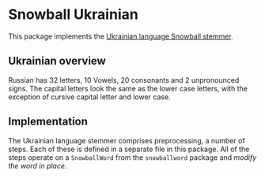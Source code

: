 Snowball Ukrainian
================

This package implements the
[Ukrainian language Snowball stemmer](http://snowball.tartarus.org/algorithms/russian/stemmer.html).

## Ukrainian overview

Russian has 32 letters, 10 Vowels, 20 consonants
and 2 unpronounced signs.  The capital letters 
look the same as the lower case letters, with
the exception of cursive capital letter and
lower case.

## Implementation

The Ukrainian language stemmer comprises preprocessing, a number of steps.
Each of these is defined in a separate file in this
package.  All of the steps operate on a `SnowballWord` from the
`snowballword` package and *modify the word in place*.